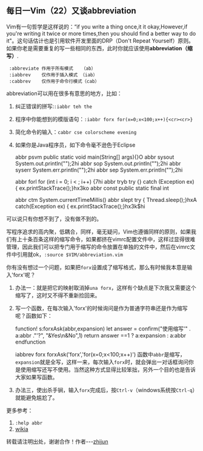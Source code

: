 每日一Vim（22）又谈abbreviation
------------------------
Vim有一句哲学是这样说的：“if you write a thing once,it it okay,However,if you're writing it twice or more times,then you should find a better way to do it"。这句话估计也是引用软件开发里面的DRP（Don't Repeat Yourself）原则。如果你老是需要重复的写一些相同的东西，此时你就应该使用**abbreviation（缩写）**.

     :abbreviate 作用于所有模式   （ab） 
     :iabbrev    仅作用于插入模式 （iab）
     :cabbrev    仅作用于命令行模式（cab）

abbreviation可以用在很多有意思的地方，比如：  

1. 纠正错误的拼写:`:iabbr teh the`
2. 程序中你能想到的模版语句：`:iabbr forx for(x=0;x<100;x++){<cr><cr>}`
3. 简化命令的输入：`cabbr cse colorscheme evening` 
4. 如果你是Java程序员，如下命令毫不逊色于Eclipse  

    abbr psvm public static void main(String[] args){<CR>}<esc>O
    abbr sysout System.out.println("");<esc>2hi
    abbr sop System.out.println("");<esc>2hi
    abbr syserr System.err.println("");<esc>2hi
    abbr sep System.err.println("");<esc>2hi
    
    abbr forl for (int i = 0; i < ; i++) {<esc>7hi
    abbr tryb try {<CR>} catch (Exception ex) {<CR> ex.printStackTrace();<CR>}<esc>hx3ko
    abbr const public static final int
    
    abbr ctm System.currentTimeMillis()
    abbr slept try {<CR> Thread.sleep();<CR>}<esc>hxA catch(Exception ex) {<CR> ex.printStackTrace();<CR>}<esc>hx3k$hi

可以说只有你想不到了，没有做不到的。

写程序追求的高内聚，低耦合，同样，毫无疑问，Vim也遵循同样的原则，如果我们有上十条百条这样的缩写命令，如果都挤在vimrc配置文件中，这样过显得很难管理，因此我们可以把专门用于缩写的命令放置在单独的文件中，然后在vimrc文件中引用就ok，`:source $VIM/abbreviation.vim`

你有没有想过一个问题，如果把`forx`设置成了缩写格式，那么有时候我本意是输入'forx'呢？

1. 办法一：就是把它的映射取消掉`una forx`，这样有个缺点是下次我又需要这个缩写了，这时又不得不重新捡回来。
2. 写一个函数，在每次输入'forx'的时候询问是作为普通字符串还是作为缩写呢？函数如下：

    function! s:forxAsk(abbr,expansion)
      let answer = confirm("使用缩写'" . a:abbr ."'?",
                             "&Yes\n&No",1)
      return answer ==1 ? a:expansion : a:abbr
    endfunction

    iabbrev <expr> forx <SID>forxAsk('forx','for(x=0;x<100;x++)')
函数中`abbr`是缩写，`expansion`就是全写，这样一来，每次输入`forx`时，就会弹出一对话框询问你是使用缩写还写不使用。当然这种方式显得比较笨拙，另外一个目的也是告诉大家如果写函数。
3. 办法三，使出杀手锏，输入`forx`完成后，按`Ctrl-v`（windows系统按`Ctrl-q`）就能避免尴尬了。

更多参考：

1. `:help abbr`
2.  [wikia](http://vim.wikia.com/wiki/Using_abbreviations)

转载请注明出处，谢谢合作！作者---[zhijun](http://weibo.com/527355345) 

